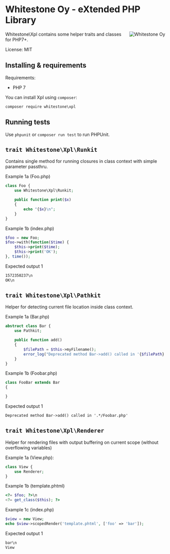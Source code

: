 # Whitestone Oy - eXtended PHP Library

<img src="https://www.whitestone.fi/wslogo.png" alt="Whitestone Oy" align="right">
Whitestone\Xpl contains some helper traits and classes for PHP7+.

License: MIT

## Installing & requirements

Requirements:
* PHP 7

You can install Xpl using `composer`:

```
composer require whitestone\xpl
```

## Running tests

Use `phpunit` or `composer run test` to run PHPUnit.

## `trait Whitestone\Xpl\Runkit`

Contains single method for running closures in class context with simple parameter passthru.

Example 1a (Foo.php)
```php
class Foo {
    use Whitestone\Xpl\Runkit;

    public function print($x)
    {
        echo "{$x}\n";
    }
}
```

Example 1b (index.php)
```php
$foo = new Foo;
$foo->with(function($time) {
    $this->print($time);
    $this->print('OK');
}, time());
```

Expected output 1
```html
1572350237\n
OK\n
```

## `trait Whitestone\Xpl\Pathkit`

Helper for detecting current file location inside class context.

Example 1a (Bar.php)
```php
abstract class Bar {
    use Pathkit;

    public function add()
    {
        $filePath = $this->myFilename();
        error_log("Deprecated method Bar->add() called in '{$filePath}'!");
    }
}
```

Example 1b (Foobar.php)
```php
class FooBar extends Bar
{

}
```

Expected output 1
```html
Deprecated method Bar->add() called in '.*/Foobar.php'
```

## `trait Whitestone\Xpl\Renderer`

Helper for rendering files with output buffering on current scope (without overflowing variables)

Example 1a (View.php):
```php
class View {
    use Renderer;
}
```
Example 1b (template.phtml)
```php
<?= $foo; ?>\n
<?= get_class($this); ?>
```

Example 1c (index.php)
```php
$view = new View;
echo $view->scopedRender('template.phtml', ['foo' => 'bar']);
```

Expected output 1
```html
bar\n
View
```